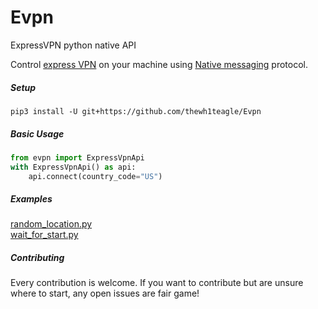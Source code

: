 # Evpn

ExpressVPN python native API

Control [express VPN](https://www.expressvpn.com/vpn-software) on your machine using [Native messaging](https://developer.mozilla.org/en-US/docs/Mozilla/Add-ons/WebExtensions/Native_messaging) protocol.

##### Setup
```shell
pip3 install -U git+https://github.com/thewh1teagle/Evpn
```

##### Basic Usage
```python
from evpn import ExpressVpnApi
with ExpressVpnApi() as api:
    api.connect(country_code="US")
```

##### Examples
[random_location.py](https://github.com/thewh1teagle/Evpn/blob/main/examples/random_location.py)  
[wait_for_start.py](https://github.com/thewh1teagle/Evpn/blob/main/examples/wait_for_start.py)

##### Contributing
Every contribution is welcome. If you want to contribute but are unsure where to start, any open issues are fair game! 


